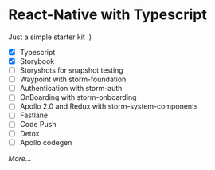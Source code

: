 # React-Native with Typescript

Just a simple starter kit :)
- [x] Typescript
- [x] Storybook
- [ ] Storyshots for snapshot testing
- [ ] Waypoint with storm-foundation
- [ ] Authentication with storm-auth
- [ ] OnBoarding with storm-onboarding
- [ ] Apollo 2.0 and Redux with storm-system-components
- [ ] Fastlane
- [ ] Code Push
- [ ] Detox
- [ ] Apollo codegen

*More...*